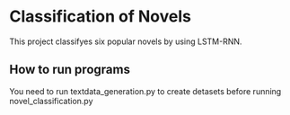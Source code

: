 Classification of Novels
====

This project classifyes six popular novels by using LSTM-RNN.

## How to run programs
You need to run textdata_generation.py to create detasets before running novel_classification.py
